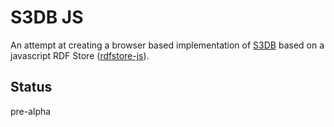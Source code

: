# S3DB JS
An attempt at creating a browser based implementation of [S3DB](http://s3db.org/ "S3DB Homepage at http://s3db.org") based on a javascript RDF Store ([rdfstore-js](https://github.com/antoniogarrote/rdfstore-js "rdfstore-js at Github")).

## Status
pre-alpha
